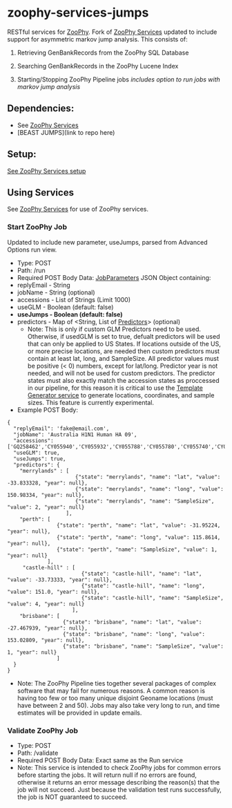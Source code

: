 # zoophy-services-jumps
RESTful services for [ZooPhy](https://zodo.asu.edu/zoophy/). Fork of [ZooPhy Services](https://github.com/ZooPhy/zoophy-services) updated to include support for asymmetric markov jump analysis. This consists of:

1) Retrieving GenBankRecords from the ZooPhy SQL Database

2) Searching GenBankRecords in the ZooPhy Lucene Index

3) Starting/Stopping ZooPhy Pipeline jobs *includes option to run jobs with markov jump analysis*

## Dependencies:
* See [ZooPhy Services](https://github.com/ZooPhy/zoophy-services)
* [BEAST JUMPS](link to repo here)

## Setup:
[See ZooPhy Services setup](https://github.com/ZooPhy/zoophy-services)

## Using Services
See [ZooPhy Services](https://github.com/ZooPhy/zoophy-services) for use of ZooPhy services. 


### Start ZooPhy Job
Updated to include new parameter, useJumps, parsed from Advanced Options run view. 
* Type: POST
* Path: /run
* Required POST Body Data: [JobParameters](src/main/java/edu/asu/zoophy/rest/JobParameters.java) JSON Object containing:
 * replyEmail - String
 * jobName - String (optional)
 * accessions - List of Strings (Limit 1000)
 * useGLM - Boolean (default: false)
 * **useJumps - Boolean (default: false)**
 * predictors - Map of \<String, List of [Predictors](src/main/java/edu/asu/zoophy/rest/pipeline/glm/Predictor.java)> (optional)
   * Note: This is only if custom GLM Predictors need to be used. Otherwise, if usedGLM is set to true, defualt predictors will be used that can only be applied to US States. If locations outside of the US, or more precise locations, are needed then custom predictors must contain at least lat, long, and SampleSize. All predictor values must be positive (< 0) numbers, except for lat/long. Predictor year is not needed, and will not be used for custom predictors. The predictor states must also exactly match the accession states as proccessed in our pipeline, for this reason it is critical to use the [Template Generator service](#generate-glm-predictor-template-download) to generate locations, coordinates, and sample sizes. This feature is currently experimental. 
* Example POST Body:
```
{
  "replyEmail": 'fake@email.com',
  "jobName": 'Australia H1N1 Human HA 09',
  "accessions": ['GQ258462','CY055940','CY055932','CY055788','CY055780','CY055740','CY055661','HQ712184','HM624085'],
  "useGLM": true,
  "useJumps": true, 
  "predictors": {
    "merrylands" : [
                      {"state": "merrylands", "name": "lat", "value": -33.833328, "year": null},
                      {"state": "merrylands", "name": "long", "value": 150.98334, "year": null},
                      {"state": "merrylands", "name": "SampleSize", "value": 2, "year": null}
                   ],
    "perth": [
                {"state": "perth", "name": "lat", "value": -31.95224, "year": null},
                {"state": "perth", "name": "long", "value": 115.8614, "year": null},
                {"state": "perth", "name": "SampleSize", "value": 1, "year": null}
             ],
     "castle-hill" : [
                        {"state": "castle-hill", "name": "lat", "value": -33.73333, "year": null},
                        {"state": "castle-hill", "name": "long", "value": 151.0, "year": null},
                        {"state": "castle-hill", "name": "SampleSize", "value": 4, "year": null}
                     ],
    "brisbane": [
                  {"state": "brisbane", "name": "lat", "value": -27.467939, "year": null},
                  {"state": "brisbane", "name": "long", "value": 153.02809, "year": null},
                  {"state": "brisbane", "name": "SampleSize", "value": 1, "year": null}
                ]
  }
}
```

* Note: The ZooPhy Pipeline ties together several packages of complex software that may fail for numerous reasons. A common reason is having too few or too many unique disjoint Geoname locations (must have between 2 and 50). Jobs may also take very long to run, and time estimates will be provided in update emails. 

### Validate ZooPhy Job
* Type: POST
* Path: /validate
* Required POST Body Data: Exact same as the Run service
* Note: This service is intended to check ZooPhy jobs for common errors before starting the jobs. It will return null if no errors are found, otherwise it returns an error message describing the reason(s) that the job will not succeed. Just because the validation test runs successfully, the job is NOT guaranteed to succeed. 

